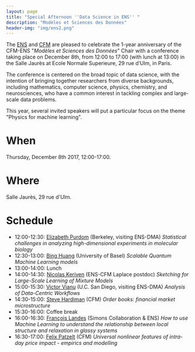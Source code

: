 ```yaml
---
layout: page
title: "Special Afternoon ''Data Science in ENS'' "
description: "Modèles et Sciences des Données"
header-img: "img/ens2.png"
---
```



The [ENS](http://www.ens.fr) and [CFM](https://www.cfm.fr/) are pleased to celebrate the 1-year anniversary of the
CFM-ENS "_Modèles et Sciences des Données_" Chair with a conference taking place on December 8th, from 12:00 to 17:00 (with lunch at 13:00) in the Salle Jaurès at Ecole Normale Superieure, 29 rue d’Ulm, in Paris.

The conference is centered on the broad topic of data science, with the intention of bringing together researchers from diverse
backgrounds, including mathematics, computer science, physics, chemistry, and neurosciences, who have a common interest in tackling complex and large-scale data problems.

This year, several invited speakers will put a particular focus on the theme "Physics for machine learning".


When
============================

Thursday, December 8th 2017, 12:00-17:00.

Where
============================

Salle Jaurès, 29 rue d'Ulm.

Schedule
============================


* 12:00-12:30: [Elizabeth Purdom](https://www.stat.berkeley.edu/~epurdom/) (Berkeley, visiting ENS-DMA) _Statistical challenges in analyzing high-dimensional experiments in molecular biology_
* 12:30-13:00: [Bing Huang](https://cn.linkedin.com/in/bing-huang-b63a245b) (University of Basel) _Scalable Quantum Machine Learning models_
* 13:00-14:00: Lunch
* 14:00-14:30: [Nicolas Keriven](https://people.irisa.fr/Nicolas.Keriven/) (ENS-CFM Laplace postdoc) _Sketching for Large-Scale Learning of Mixture Models_
* 15:00-15:30: [Victor Vianu](https://cseweb.ucsd.edu/~vianu/) (U.C. San Diego, visiting ENS-DMA) _Analysis of Data-Centric Workflows_
* 14:30-15:00: [Steve Hardiman](https://www.cfm.fr/) (CFM) _Order books: financial market microstructure_
* 15:30-16:00: Coffee break
* 16:00-16:30: [François Landes](https://lptms.u-psud.fr/francois-landes/) (Simons Collaboration & ENS) _How to use Machine Learning to understand the relationship between local structure and relaxation in glassy systems_ 
* 16:30-17:00: [Felix Patzelt](https://www.cfm.fr/) (CFM) _Universal nonlinear features of intra-day price impact - empirics and modelling_ 

